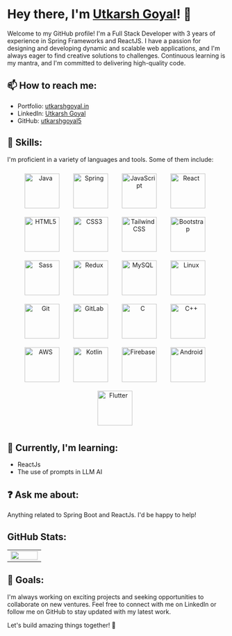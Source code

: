 # Hey there, I'm <a href="https://utkarshgoyal.in" target="_blank">Utkarsh Goyal</a>! 👋

Welcome to my GitHub profile! I'm a Full Stack Developer with 3 years of experience in Spring Frameworks and ReactJS. I have a passion for designing and developing dynamic and scalable web applications, and I'm always eager to find creative solutions to challenges. Continuous learning is my mantra, and I'm committed to delivering high-quality code.

## 📫 How to reach me:

- Portfolio: <a href="https://utkarshgoyal.xyz" target="_blank">utkarshgoyal.in</a>
- LinkedIn: <a href="https://linkedin.com/in/utkarsh-goyal-2b3613168/" target="_blank">Utkarsh Goyal</a>
- GitHub: <a href="https://github.com/utkarshgoyal5" target="_blank">utkarshgoyal5</a>


## 💼 Skills:

I'm proficient in a variety of languages and tools. Some of them include:

<div align="center"> 
  <img style="margin: 10px" src="https://profilinator.rishav.dev/skills-assets/java-original-wordmark.svg" alt="Java" height="80" />&nbsp;&nbsp;
  <img style="margin: 10px" src="https://profilinator.rishav.dev/skills-assets/springio-icon.svg" alt="Spring" height="80" />&nbsp;&nbsp;
  <img style="margin: 10px" src="https://profilinator.rishav.dev/skills-assets/javascript-original.svg" alt="JavaScript" height="80" />&nbsp;&nbsp;
  <img style="margin: 10px" src="https://profilinator.rishav.dev/skills-assets/react-original-wordmark.svg" alt="React" height="80" />&nbsp;&nbsp;
  <img style="margin: 10px" src="https://profilinator.rishav.dev/skills-assets/html5-original-wordmark.svg" alt="HTML5" height="80" />&nbsp;&nbsp;
  <img style="margin: 10px" src="https://profilinator.rishav.dev/skills-assets/css3-original-wordmark.svg" alt="CSS3" height="80" />&nbsp;&nbsp;
  <img style="margin: 10px" src="https://profilinator.rishav.dev/skills-assets/tailwindcss.svg" alt="Tailwind CSS" height="80" />&nbsp;&nbsp;
  <img style="margin: 10px" src="https://profilinator.rishav.dev/skills-assets/bootstrap-plain.svg" alt="Bootstrap" height="80" />&nbsp;&nbsp;
  <img style="margin: 10px" src="https://profilinator.rishav.dev/skills-assets/sass-original.svg" alt="Sass" height="80" />&nbsp;&nbsp;
  <img style="margin: 10px" src="https://profilinator.rishav.dev/skills-assets/redux-original.svg" alt="Redux" height="80" />&nbsp;&nbsp;
  <img style="margin: 10px" src="https://profilinator.rishav.dev/skills-assets/mysql-original-wordmark.svg" alt="MySQL" height="80" />&nbsp;&nbsp;
  <img style="margin: 10px" src="https://profilinator.rishav.dev/skills-assets/linux-original.svg" alt="Linux" height="80" />&nbsp;&nbsp;
  <img style="margin: 10px" src="https://profilinator.rishav.dev/skills-assets/git-scm-icon.svg" alt="Git" height="80" />&nbsp;&nbsp;
  <img style="margin: 10px" src="https://profilinator.rishav.dev/skills-assets/gitlab.svg" alt="GitLab" height="80" />&nbsp;&nbsp;
  <img style="margin: 10px" src="https://profilinator.rishav.dev/skills-assets/c-original.svg" alt="C" height="80" />&nbsp;&nbsp;
  <img style="margin: 10px" src="https://profilinator.rishav.dev/skills-assets/cplusplus-original.svg" alt="C++" height="80" />&nbsp;&nbsp;
  <img style="margin: 10px" src="https://profilinator.rishav.dev/skills-assets/amazonwebservices-original-wordmark.svg" alt="AWS" height="80" />&nbsp;&nbsp;
  <img style="margin: 10px" src="https://profilinator.rishav.dev/skills-assets/kotlinlang-icon.svg" alt="Kotlin" height="80" />&nbsp;&nbsp;
  <img style="margin: 10px" src="https://profilinator.rishav.dev/skills-assets/firebase.png" alt="Firebase" height="80" />&nbsp;&nbsp;
  <img style="margin: 10px" src="https://profilinator.rishav.dev/skills-assets/android-original-wordmark.svg" alt="Android" height="80" />&nbsp;&nbsp;
  <img style="margin: 10px" src="https://profilinator.rishav.dev/skills-assets/flutterio-icon.svg" alt="Flutter" height="80" />&nbsp;&nbsp;
</div>

## 🌱 Currently, I'm learning:

- ReactJs
- The use of prompts in LLM AI

## ❓ Ask me about:

Anything related to Spring Boot and ReactJs. I'd be happy to help!

## GitHub Stats:

<table>
  <tr>
<!--     <td valign="top" width="50%">
      <img src="https://github-readme-stats.vercel.app/api?username=utkarshgoyal5&show_icons=true&count_private=true&hide_border=true" align="left" style="width: 100%" />
    </td> -->
    <td valign="top" width="50%">
      <img src="https://github-readme-stats.vercel.app/api/top-langs/?username=utkarshgoyal5&hide_border=true&layout=compact" align="left" style="width: 100%" />
    </td>
  </tr>
</table>

## 🎯 Goals:

I'm always working on exciting projects and seeking opportunities to collaborate on new ventures. Feel free to connect with me on LinkedIn or follow me on GitHub to stay updated with my latest work.

Let's build amazing things together! 🚀
